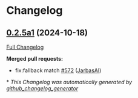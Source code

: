 # Changelog

## [0.2.5a1](https://github.com/OpenVoiceOS/ovos-core/tree/0.2.5a1) (2024-10-18)

[Full Changelog](https://github.com/OpenVoiceOS/ovos-core/compare/0.2.4...0.2.5a1)

**Merged pull requests:**

- fix:fallback match [\#572](https://github.com/OpenVoiceOS/ovos-core/pull/572) ([JarbasAl](https://github.com/JarbasAl))



\* *This Changelog was automatically generated by [github_changelog_generator](https://github.com/github-changelog-generator/github-changelog-generator)*
